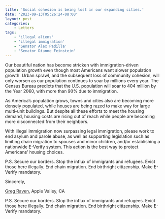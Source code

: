 ```yaml
---
title: 'Social cohesion is being lost in our expanding cities.'
date: '2023-09-13T05:26:24-08:00'
layout: post
categories:
    - Letters
tags:
    - 'illegal aliens'
    - 'illegal immigration'
    - 'Senator Alex Padilla'
    - 'Senator Dianne Feinstein'
---
```


Our beautiful nation has become stricken with immigration-driven population growth even though most Americans want slower population growth. Urban sprawl, and the subsequent loss of community cohesion, will only worsen as our population continues to soar by millions every year. The Census Bureau predicts that the U.S. population will soar to 404 million by the Year 2060, with more than 90% due to immigration.

As America’s population grows, towns and cities also are becoming more densely populated, while houses are being razed to make way for large multi-unit buildings. But despite all these efforts to meet the housing demand, housing costs are rising out of reach while people are becoming more disconnected from their neighbors.

With illegal immigration now surpassing legal immigration, please work to end asylum and parole abuse, as well as supporting legislation such as limiting chain migration to spouses and minor children, and/or establishing a nationwide E-Verify system. This action is the best way to protect Americans’ housing choices.

P.S. Secure our borders. Stop the influx of immigrants and refugees. Evict those here illegally. End chain migration. End birthright citizenship. Make E-Verify mandatory.

Sincerely,

[Greg Raven](https://www.gregraven.org/), Apple Valley, CA

P.S. Secure our borders. Stop the influx of immigrants and refugees. Evict those here illegally. End chain migration. End birthright citizenship. Make E-Verify mandatory.
